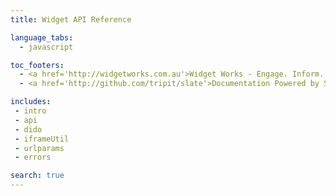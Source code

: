 ```yaml
---
title: Widget API Reference

language_tabs:
  - javascript

toc_footers:
  - <a href='http://widgetworks.com.au'>Widget Works - Engage. Inform. Convert</a>
  - <a href='http://github.com/tripit/slate'>Documentation Powered by Slate</a>

includes:
 - intro
 - api
 - dido
 - iframeUtil
 - urlparams
 - errors

search: true
---
```

